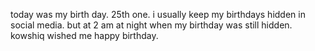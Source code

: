 

today was my birth day. 25th one.
i usually keep my birthdays hidden in social media. but at 2 am at night when my birthday was still hidden. kowshiq wished me happy birthday.